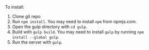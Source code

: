 To install:

1. Clone git repo
2. Run `npm install`. You may need to install `npm` from npmjs.com.
3. Open the gulp directory with `cd gulp`.
3. Build with `gulp build`. You may need to install `gulp` by running `npm install --global gulp`.
4. Run the server with `gulp`.